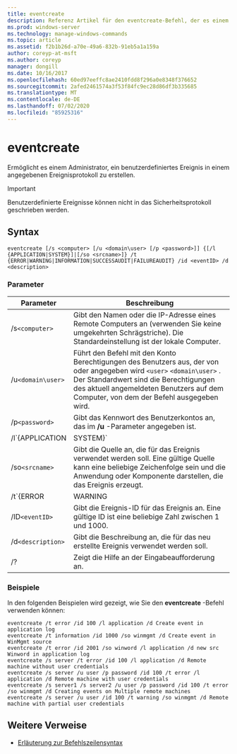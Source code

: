 ```yaml
---
title: eventcreate
description: Referenz Artikel für den eventcreate-Befehl, der es einem Administrator ermöglicht, ein benutzerdefiniertes Ereignis in einem angegebenen Ereignisprotokoll zu erstellen.
ms.prod: windows-server
ms.technology: manage-windows-commands
ms.topic: article
ms.assetid: f2b1b26d-a70e-49a6-832b-91eb5a1a159a
author: coreyp-at-msft
ms.author: coreyp
manager: dongill
ms.date: 10/16/2017
ms.openlocfilehash: 60ed97eeffc8ae2410fdd8f296a0e8348f376652
ms.sourcegitcommit: 2afed2461574a3f53f84fc9ec28d86df3b335685
ms.translationtype: MT
ms.contentlocale: de-DE
ms.lasthandoff: 07/02/2020
ms.locfileid: "85925316"
---
```

# <a name="eventcreate"></a>eventcreate

Ermöglicht es einem Administrator, ein benutzerdefiniertes Ereignis in einem angegebenen Ereignisprotokoll zu erstellen.

> [!IMPORTANT]
> Benutzerdefinierte Ereignisse können nicht in das Sicherheitsprotokoll geschrieben werden.

## <a name="syntax"></a>Syntax

```
eventcreate [/s <computer> [/u <domain\user> [/p <password>]] {[/l {APPLICATION|SYSTEM}]|[/so <srcname>]} /t {ERROR|WARNING|INFORMATION|SUCCESSAUDIT|FAILUREAUDIT} /id <eventID> /d <description>
```

### <a name="parameters"></a>Parameter

| Parameter | Beschreibung |
| --------- |------------ |
| /s`<computer>` | Gibt den Namen oder die IP-Adresse eines Remote Computers an (verwenden Sie keine umgekehrten Schrägstriche). Die Standardeinstellung ist der lokale Computer. |
| /u`<domain\user>` | Führt den Befehl mit den Konto Berechtigungen des Benutzers aus, der von oder angegeben wird `<user>` `<domain\user>` . Der Standardwert sind die Berechtigungen des aktuell angemeldeten Benutzers auf dem Computer, von dem der Befehl ausgegeben wird. |
| /p`<password>` | Gibt das Kennwort des Benutzerkontos an, das im **/u** -Parameter angegeben ist. |
| /l`{APPLICATION | SYSTEM}` | Gibt den Namen des Ereignis Protokolls an, in dem das Ereignis erstellt wird. Gültige Protokollnamen sind " **Application** " oder " **System**". |
| /so`<srcname>` | Gibt die Quelle an, die für das Ereignis verwendet werden soll. Eine gültige Quelle kann eine beliebige Zeichenfolge sein und die Anwendung oder Komponente darstellen, die das Ereignis erzeugt. |
| /t`{ERROR | WARNING | INFORMATION | SUCCESSAUDIT | FAILUREAUDIT}` | Gibt den Typ des zu erstellenden Ereignisses an. Gültige Typen sind " **Error**", " **Warning**", " **Information**", " **Success Audit**" und " **FAILUREAUDIT**". |
| /ID`<eventID>` | Gibt die Ereignis-ID für das Ereignis an. Eine gültige ID ist eine beliebige Zahl zwischen 1 und 1000. |
| /d`<description>` | Gibt die Beschreibung an, die für das neu erstellte Ereignis verwendet werden soll. |
| /? | Zeigt die Hilfe an der Eingabeaufforderung an. |

### <a name="examples"></a>Beispiele

In den folgenden Beispielen wird gezeigt, wie Sie den **eventcreate** -Befehl verwenden können:

```
eventcreate /t error /id 100 /l application /d Create event in application log
eventcreate /t information /id 1000 /so winmgmt /d Create event in WinMgmt source
eventcreate /t error /id 2001 /so winword /l application /d new src Winword in application log
eventcreate /s server /t error /id 100 /l application /d Remote machine without user credentials
eventcreate /s server /u user /p password /id 100 /t error /l application /d Remote machine with user credentials
eventcreate /s server1 /s server2 /u user /p password /id 100 /t error /so winmgmt /d Creating events on Multiple remote machines
eventcreate /s server /u user /id 100 /t warning /so winmgmt /d Remote machine with partial user credentials
```

## <a name="additional-references"></a>Weitere Verweise

- [Erläuterung zur Befehlszeilensyntax](command-line-syntax-key.md)
